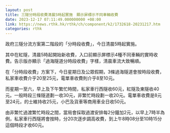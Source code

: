 ```yaml
---
layout: post
title: 三隧分時段收費清晨5時起實施　顯示屏標示不同車輛收費
date: 2023-12-17 07:11:49.000000000 +08:00
link: https://news.rthk.hk/rthk/ch/component/k2/1732618-20231217.htm
categories: rthk
---
```


政府三隧分流方案第二階段的「分時段收費」，今日清晨5時起實施。

其中在紅隧，清晨5時起開始新收費，入口前顯示屏標示4種不同車輛的實時收費。告示版亦顯示「過海隧道分時段收費」字樣，清晨車流大致暢順。

在「分時段收費」方案下，今日星期日及公眾假期，3條過海隧道會按時段收費，私家車收費介乎20至25元，電單車收費則介乎8至10元。

而星期一至六，早上及下午繁忙時間，私家車行西隧收60元，紅隧及東隧收40元。一般時段三條隧道劃一收30元，非繁忙時段劃一收20元。電單車收費是8元至24元，的士維持收25元，小巴及貨車等商用車全日收50元。

由非繁忙過渡繁忙時段之間，當局會採取過渡安排每2分鐘加2元，以早上7時半為例，私家車行西隧將會按時，分20次逐步調高收費，到上午8時08分至10時15分這個時段才收60元。
